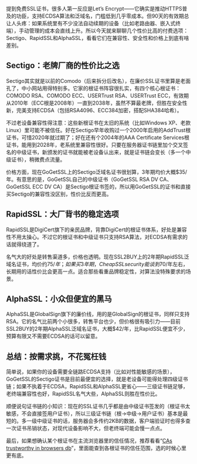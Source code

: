 提到免费SSL证书，很多人第一反应是Let’s Encrypt——它确实是推动HTTPS普及的功臣，支持ECDSA算法和泛域名，门槛低到几乎零成本。但90天的有效期总让人头疼：如果系统里有不少没法自动续期的设备（比如老路由器、嵌入式终端），手动管理的成本会直线上升。所以今天就来聊聊几个性价比高的付费选项：Sectigo、RapidSSL和AlphaSSL，看看它们在兼容性、安全性和价格上到底有啥差别。


## Sectigo：老牌厂商的性价比之选

Sectigo其实就是以前的Comodo（后来拆分后改名），在廉价SSL证书里算是老面孔了，中小网站用得特别多。它家的根证书阵容很扎实，有四个核心根证书：COMODO RSA、COMODO ECC、USERTrust RSA、USERTrust ECC，有效期从2010年（ECC根是2008年）一直到2038年，虽然不算最老牌，但胜在安全性新，完美支持ECDSA（包括RSA4096、ECC384加密，搭配SHA384哈希）。

不过老设备兼容性得注意：这些新根证书在太旧的系统（比如Windows XP、老款Linux）里可能不被信任。好在Sectigo早年收购过一个2000年启用的AddTrust根证书，可惜2020年就过期了；好在还有个2004年的AAA Certificate Services根证书，能用到2028年，老系统里兼容性很好。只要在服务器证书链里加个交叉签名的中级证书，新颁发的证书就能被老设备认出来，就是证书链会变长（多一个中级证书），稍微费点流量。

价格方面，现在GoGetSSL上的Sectigo泛域名证书很划算，3年期均价大概$35/年。有意思的是，GoGetSSL自己的中级证书（GoGetSSL RSA DV CA、GoGetSSL ECC DV CA）是Sectigo根证书签的，所以用GoGetSSL的证书和直接买Sectigo的兼容性没区别，性价比反而更高。


## RapidSSL：大厂背书的稳定选项

RapidSSL是DigiCert旗下的亲民品牌，背靠DigiCert的根证书体系，好处是兼容性不用太操心。不过它的根证书和中级证书只支持RSA算法，对ECDSA有需求的话就得绕道了。

名气大的好处是转售渠道多，价格也透明。现在SSL2BUY上的2年期RapidSSL泛域名证书，均价约$75/年；如果买3年期，CheapSSLsecurity能谈到$70/年左右，长期用的话性价比会更高一点。适合那些看重品牌稳定性，对算法没特殊要求的场景。


## AlphaSSL：小众但便宜的黑马

AlphaSSL是GlobalSign旗下的廉价线，用的是GlobalSign的根证书，同样只支持RSA。它的名气比前两个小很多，转售平台也少，但价格很有吸引力——目前SSL2BUY的2年期AlphaSSL泛域名证书，大概$42/年，比RapidSSL便宜不少，预算有限又不需要ECDSA的话可以留意。


## 总结：按需求挑，不花冤枉钱

简单说，如果你的设备需要全链路ECDSA支持（比如对性能敏感的场景），GoGetSSL的Sectigo证书是目前最便宜的选择，就是老设备可能得处理四级证书链；如果不执着于ECDSA，RapidSSL和AlphaSSL更省心——三级证书链足够，老终端兼容性也好，RapidSSL名气大些，AlphaSSL则胜在性价比。

顺便说句证书链的小知识：现在的SSL证书几乎都是由中级证书签发的（根证书太敏感，不会直接签用户证书），所以三级证书链（根→中级→用户证书）基本是最短的。多一级中级证书的话，服务器会多传约2KB的数据，客户端验证时也得多查一次证书吊销状态，对现代设备影响不大，但老终端可能会慢一点点。

最后，如果想确认某个根证书在主流浏览器里的信任情况，推荐看看“[CAs trustworthy in browsers db](https://labs.vjirovsky.cz/cas-info/)”，里面能查到各根证书的信任范围，选的时候心里更有底。